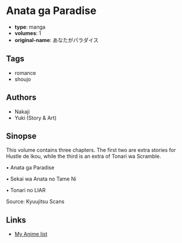 # Anata ga Paradise

-   **type**: manga
-   **volumes**: 1
-   **original-name**: あなたがパラダイス

## Tags

-   romance
-   shoujo

## Authors

-   Nakaji
-   Yuki (Story & Art)

## Sinopse

This volume contains three chapters. The first two are extra stories for Hustle de Ikou, while the third is an extra of Tonari wa Scramble.

• Anata ga Paradise

• Sekai wa Anata no Tame Ni

• Tonari no LIAR

Source: Kyuujitsu Scans

## Links

-   [My Anime list](https://myanimelist.net/manga/18621/Anata_ga_Paradise)
